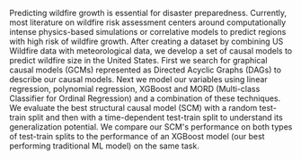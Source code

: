 Predicting wildfire growth is essential for disaster preparedness. Currently, most literature on wildfire risk assessment centers around computationally intense physics-based simulations or correlative models to predict regions with high risk of wildfire growth. After creating a dataset by combining US Wildfire data with meteorological data, we develop a set of causal models to predict wildfire size in the United States. First we search for graphical causal models (GCMs) represented as Directed Acyclic Graphs (DAGs) to describe our causal models. Next we model our variables using linear regression, polynomial regression, XGBoost and MORD (Multi-class Classifier for Ordinal Regression) and a combination of these techniques. We evaluate the best structural causal model (SCM) with a random test-train split and then with a time-dependent test-train split to understand its generalization potential. We compare our SCM's performance on both types of test-train splits to the performance of an XGBoost model (our best performing traditional ML model) on the same task.

